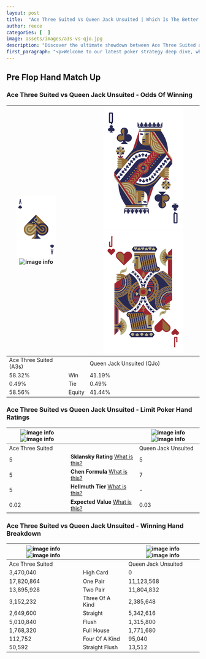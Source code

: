 ```yaml
---
layout: post
title:  "Ace Three Suited Vs Queen Jack Unsuited | Which Is The Better Hand In Poker? A Complete Guide"
author: reece
categories: [  ]
image: assets/images/a3s-vs-qjo.jpg
description: "Discover the ultimate showdown between Ace Three Suited and Queen Jack Unsuited in poker! Uncover the odds, strategies, and scenarios where one hand triumphs over the other. Get ready to up your poker game with this thrilling analysis."
first_paragraph: "<p>Welcome to our latest poker strategy deep dive, where we're pitting two distinct hands against each other in a high-stakes showdown: Ace Three Suited vs Queen Jack Unsuited.</p><p>In the dynamic world of poker, every decision counts, and knowing which hand holds the upper hand is key to your success at the table.</p><p>In this article, we'll dissect these two hands, explore the scenarios where one dominates the other, and equip you with the knowledge to make strategic choices that can tip the odds in your favor.</p><p>Get ready to unravel the intriguing dynamics of these poker hands and elevate your game to new heights.</p>"
---
```




[comment]: # (sp0)

## Pre Flop Hand Match Up

<div class="table hand-ratings" markdown="1"> 



### Ace Three Suited vs Queen Jack Unsuited - Odds Of Winning


    
| ![image info](assets/images/hand1/A.png) ![image info](assets/images/hand1/3s.png) |  | ![image info](assets/images/hand2/Q.png) ![image info](assets/images/hand2/jo.png) |
| -------- | -------- | -------- |
| Ace Three Suited (A3s) |  | Queen Jack Unsuited (QJo) |
| 58.32% | Win | 41.19% |
| 0.49% | Tie | 0.49% |
| 58.56% | Equity | 41.44% |




[comment]: # (sp1)



### Ace Three Suited vs Queen Jack Unsuited - Limit Poker Hand Ratings


    
| ![image info](https://www.riverpairs.com/assets/images/hand1/A.png) ![image info](https://www.riverpairs.com/assets/images/hand1/3s.png) |  | ![image info](https://www.riverpairs.com/assets/images/hand2/Q.png) ![image info](https://www.riverpairs.com/assets/images/hand2/jo.png) |
| -------- | -------- | -------- |
| Ace Three Suited |  | Queen Jack Unsuited |
| 5 | **Sklansky Rating** [What is this?](/sklansky-rating-explained) | 5 |
| 5 | **Chen Formula** [What is this?](/chen-formula-explained) | 7 |
| 5 | **Hellmuth Tier** [What is this?](/Hellmuth-tier-explained) | - |
| 0.02 | **Expected Value** [What is this?](/expected-value-explained) | 0.03 |




[comment]: # (sp2)



### Ace Three Suited vs Queen Jack Unsuited - Winning Hand Breakdown


    
| ![image info](https://www.riverpairs.com/assets/images/hand1/A.png) ![image info](https://www.riverpairs.com/assets/images/hand1/3s.png) |  | ![image info](https://www.riverpairs.com/assets/images/hand2/Q.png) ![image info](https://www.riverpairs.com/assets/images/hand2/jo.png) |
| -------- | -------- | -------- |
| Ace Three Suited |  | Queen Jack Unsuited |
| 3,470,040 | High Card | 0 |
| 17,820,864 | One Pair | 11,123,568 |
| 13,895,928 | Two Pair | 11,804,832 |
| 3,152,232 | Three Of A Kind | 2,385,648 |
| 2,649,600 | Straight | 5,342,616 |
| 5,010,840 | Flush | 1,315,800 |
| 1,768,320 | Full House | 1,771,680 |
| 112,752 | Four Of A Kind | 95,040 |
| 50,592 | Straight Flush | 13,512 |




[comment]: # (sp3)



</div>

[comment]: # (sp4)



[comment]: # (sp5)

